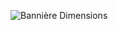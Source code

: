 ![Bannière Dimensions](https://user-images.githubusercontent.com/76160668/184558469-473a16a8-0a1a-4ea8-93bd-c1cfdf3294bc.png)
